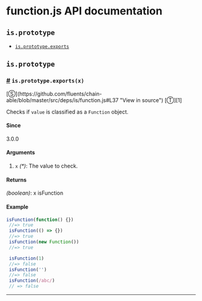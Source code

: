 # function.js API documentation

<!-- div class="toc-container" -->

<!-- div -->

## `is.prototype`
* <a href="#is-prototype-exports">`is.prototype.exports`</a>

<!-- /div -->

<!-- /div -->

<!-- div class="doc-container" -->

<!-- div -->

## `is.prototype`

<!-- div -->

<h3 id="is-prototype-exports"><a href="#is-prototype-exports">#</a>&nbsp;<code>is.prototype.exports(x)</code></h3>
[&#x24C8;](https://github.com/fluents/chain-able/blob/master/src/deps/is/function.js#L37 "View in source") [&#x24C9;][1]

Checks if `value` is classified as a `Function` object.

#### Since
3.0.0

#### Arguments
1. `x` *(&#42;)*: The value to check.

#### Returns
*(boolean)*: x isFunction

#### Example
```js
isFunction(function() {})
 //=> true
 isFunction(() => {})
 //=> true
 isFunction(new Function())
 //=> true

 isFunction(1)
 //=> false
 isFunction('')
 //=> false
 isFunction(/abc/)
 // => false
```
---

<!-- /div -->

<!-- /div -->

<!-- /div -->

 [1]: #is.prototype "Jump back to the TOC."
